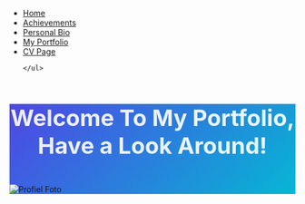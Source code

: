 <html lang="nl">
<head>
<meta charset="UTF-8">
<meta name="viewport" content="width=device-width, initial-scale=1.0">
<title>Joshua Boermans - Junior IT Professional
</title>
<link href="https://cdn.jsdelivr.net/npm/tailwindcss@2.2.19/dist/tailwind.min.css" rel="stylesheet">
<link rel="stylesheet" href="https://cdn.jsdelivr.net/npm/@fortawesome/fontawesome-free@6.4.0/css/all.min.css">
<style>
    h1 {    
        color: rgba(255, 255, 255, 0.9);
        font-size: 2.5rem;
        font-weight: 700;
        text-align: center;
    }
@media print {
body { -webkit-print-color-adjust: exact; }
* { box-sizing: border-box; }
}
.gradient-bg {
background: linear-gradient(135deg, #4f46e5 0%, #06b6d4 100%);
}
.tech-badge {
background: linear-gradient(45deg, #4f46e5, #06b6d4);
color: white;
}
.career-transition {
background: linear-gradient(45deg, #10b981, #3b82f6);
color: white;
}
.bootcamp-highlight {
background: linear-gradient(45deg, #f59e0b, #ef4444);
color: white;
}
.nav ul li {
        margin-right: 32px; /* Increase space between items */
    }
    nav ul li:last-child {
        margin-right: 0; /* Remove margin from last item */
    }
        .li {
        list-style-type: none;
        margin-right: 80px;
        padding: 50px;
        margin: 50px;
    }
.p1 { 
        text-align: center;
        font-size: 1.2rem;
        color: #333;
    }

.h1 {
        text-align: center;
        
</style>

</head>
<body class="bg-gray-50 text-gray-800 font-sans">
<nav class="bg-white shadow-md py-4">
    <ul class="flex space-x-4 justify-center">
<li><a href="home.html">Home</a></li>
<li><a href="achievements page/index.html">Achievements</a></li>
<li><a href="Personal Bio/index.html">Personal Bio</a></li>
<li><a href="My Portfolio/index.html">My Portfolio</a></li>
<li><a href="cv page/index.html">CV Page</a></li>

    </ul>
  </nav>

<!-- Header Section -->
<div class="gradient-bg text-white py-8 px-4">
  <div class="max-w-4xl mx-auto flex flex-col md:flex-row justify-between items-center gap-6">
    <h1>Welcome To My Portfolio, Have a Look Around!</h1>
    </div>
</body>
    <br>
<img src="../cv page/Profiel foto.jpg" 
     alt="Profiel Foto" 
     class="mt-6 mx-auto rounded-xl w-full max-w-md object-cover shadow-lg border-4 border-white">

